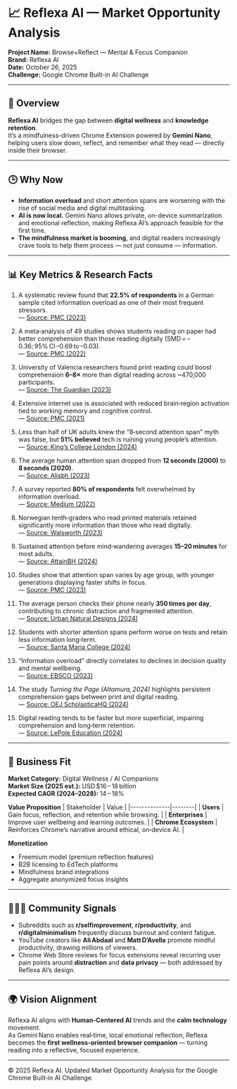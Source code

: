 # 📈 Reflexa AI — Market Opportunity Analysis

**Project Name:** Browse+Reflect — Mental & Focus Companion  
**Brand:** Reflexa AI  
**Date:** October 26, 2025  
**Challenge:** Google Chrome Built-in AI Challenge

---

## 🧭 Overview

**Reflexa AI** bridges the gap between **digital wellness** and **knowledge retention**.  
It’s a mindfulness-driven Chrome Extension powered by **Gemini Nano**, helping users slow down, reflect, and remember what they read — directly inside their browser.

---

## 🕒 Why Now

- **Information overload** and short attention spans are worsening with the rise of social media and digital multitasking.
- **AI is now local.** Gemini Nano allows private, on-device summarization and emotional reflection, making Reflexa AI’s approach feasible for the first time.
- **The mindfulness market is booming**, and digital readers increasingly crave tools to help them process — not just consume — information.

---

## 📊 Key Metrics & Research Facts

1. A systematic review found that **22.5% of respondents** in a German sample cited information overload as one of their most frequent stressors.  
   — [Source: PMC (2023)](https://pmc.ncbi.nlm.nih.gov/articles/PMC10322198/?utm_source=chatgpt.com)

2. A meta‑analysis of 49 studies shows students reading on paper had better comprehension than those reading digitally (SMD = –0.36; 95% CI –0.69 to –0.03).  
   — [Source: PMC (2022)](https://pmc.ncbi.nlm.nih.gov/articles/PMC8715975/?utm_source=chatgpt.com)

3. University of Valencia researchers found print reading could boost comprehension **6–8×** more than digital reading across ~470,000 participants.  
   — [Source: The Guardian (2023)](https://www.theguardian.com/books/2023/dec/15/reading-print-improves-comprehension-far-more-than-looking-at-digital-text-say-researchers?utm_source=chatgpt.com)

4. Extensive internet use is associated with reduced brain‑region activation tied to working memory and cognitive control.  
   — [Source: PMC (2021)](https://pmc.ncbi.nlm.nih.gov/articles/PMC7766706/?utm_source=chatgpt.com)

5. Less than half of UK adults knew the “8‑second attention span” myth was false, but **51% believed** tech is ruining young people’s attention.  
   — [Source: King’s College London (2024)](https://www.kcl.ac.uk/news/are-attention-spans-really-collapsing-data-shows-uk-public-are-worried-but-also-see-benefits-from-technology?utm_source=chatgpt.com)

6. The average human attention span dropped from **12 seconds (2000)** to **8 seconds (2020)**.  
   — [Source: Alisbh (2023)](https://www.alisbh.com/blog/average-human-attention-span-statistics-and-facts/?utm_source=chatgpt.com)

7. A survey reported **80% of respondents** felt overwhelmed by information overload.  
   — [Source: Medium (2022)](https://medium.com/%40gregzfoley/how-information-overload-is-killing-your-progress-and-what-to-do-about-it-9c28848871c6?utm_source=chatgpt.com)

8. Norwegian tenth‑graders who read printed materials retained significantly more information than those who read digitally.  
   — [Source: Walsworth (2023)](https://www.walsworth.com/blog/how-print-improves-learning?utm_source=chatgpt.com)

9. Sustained attention before mind‑wandering averages **15–20 minutes** for most adults.  
   — [Source: AttainBH (2024)](https://www.attainbh.com/blog-post/average-human-attention-span-statistics-facts?utm_source=chatgpt.com)

10. Studies show that attention span varies by age group, with younger generations displaying faster shifts in focus.  
    — [Source: PMC (2023)](https://pmc.ncbi.nlm.nih.gov/articles/PMC10621754/?utm_source=chatgpt.com)

11. The average person checks their phone nearly **350 times per day**, contributing to chronic distraction and fragmented attention.  
    — [Source: Urban Natural Designs (2024)](https://www.urbannaturaldesigns.com/post/information-overload-distraction-the-devolving-attention-span?utm_source=chatgpt.com)

12. Students with shorter attention spans perform worse on tests and retain less information long‑term.  
    — [Source: Santa Maria College (2024)](https://santamaria.wa.edu.au/decreasing-attention-spans-jennifer-oaten/?utm_source=chatgpt.com)

13. “Information overload” directly correlates to declines in decision quality and mental wellbeing.  
    — [Source: EBSCO (2023)](https://www.ebsco.com/research-starters/library-and-information-science/information-overload?utm_source=chatgpt.com)

14. The study _Turning the Page (Altamura, 2024)_ highlights persistent comprehension gaps between print and digital reading.  
    — [Source: OEJ ScholasticaHQ (2024)](https://oej.scholasticahq.com/article/125437-turning-the-page-what-research-indicates-about-print-vs-digital-reading?utm_source=chatgpt.com)

15. Digital reading tends to be faster but more superficial, impairing comprehension and long‑term retention.  
    — [Source: LePole Education (2024)](https://lepole.education/en/post/pedagogical-culture/how-comprehension-and-retention-are-affected-by-the-digital/?utm_source=chatgpt.com)

---

## 💼 Business Fit

**Market Category:** Digital Wellness / AI Companions  
**Market Size (2025 est.):** USD $16 – 18 billion  
**Expected CAGR (2024–2028):** 14 – 18%

**Value Proposition**
| Stakeholder | Value |
|--------------|--------|
| **Users** | Gain focus, reflection, and retention while browsing. |
| **Enterprises** | Improve user wellbeing and learning outcomes. |
| **Chrome Ecosystem** | Reinforces Chrome’s narrative around ethical, on‑device AI. |

**Monetization**

- Freemium model (premium reflection features)
- B2B licensing to EdTech platforms
- Mindfulness brand integrations
- Aggregate anonymized focus insights

---

## 🧑‍🤝‍🧑 Community Signals

- Subreddits such as **r/selfimprovement**, **r/productivity**, and **r/digitalminimalism** frequently discuss burnout and content fatigue.
- YouTube creators like **Ali Abdaal** and **Matt D’Avella** promote mindful productivity, drawing millions of viewers.
- Chrome Web Store reviews for focus extensions reveal recurring user pain points around **distraction** and **data privacy** — both addressed by Reflexa AI’s design.

---

## 🌍 Vision Alignment

Reflexa AI aligns with **Human‑Centered AI** trends and the **calm technology** movement.  
As Gemini Nano enables real‑time, local emotional reflection, Reflexa becomes the **first wellness‑oriented browser companion** — turning reading into a reflective, focused experience.

---

© 2025 Reflexa AI. Updated Market Opportunity Analysis for the Google Chrome Built‑in AI Challenge.
